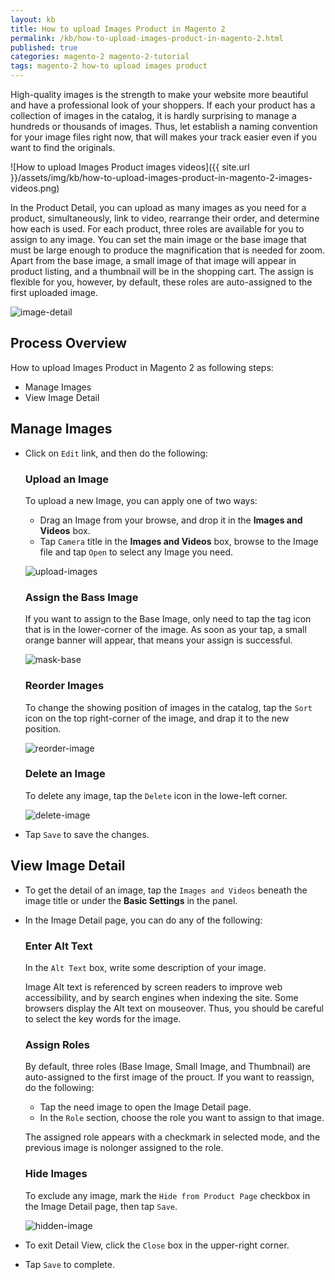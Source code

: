 ```yaml
---
layout: kb
title: How to upload Images Product in Magento 2
permalink: /kb/how-to-upload-images-product-in-magento-2.html
published: true
categories: magento-2 magento-2-tutorial
tags: magento-2 how-to upload images product
---
```


High-quality images is the strength to make your website more beautiful and have a professional look of your shoppers. If each your product has a collection of images in the catalog, it is hardly surprising to manage a hundreds or thousands of images. Thus, let establish a naming convention for your image files right now, that will makes your track easier even if you want to find the originals.

![How to upload Images Product images videos]({{ site.url }}/assets/img/kb/how-to-upload-images-product-in-magento-2-images-videos.png)

In the Product Detail, you can upload as many images as you need for a product, simultaneously, link to video, rearrange their order, and determine how each is used. For each product, three roles are available for you to assign to any image. You can set the main image or the base image that must be large enough to produce the magnification that is needed for zoom. Apart from the base image, a small image of that image will appear in product listing, and a thumbnail will be in the shopping cart. The assign is flexible for you, however, by default, these roles are auto-assigned to the first uploaded image. 

![image-detail](https://lh5.googleusercontent.com/eiyIYBbXiui1LtuoxpeaVXUqAB_-0TMSmiGQUhn3f28hHcRSeVhWqlMdJXC4UbtbQiMcZqaRZXvLkx8Qjb0jCIBKgtwla7yP5y43PTM5K12qChXCkZtJBHEwkgmoiADOFPuqJc4R)

## Process Overview

How to upload Images Product in Magento 2 as following steps:
* Manage Images
* View Image Detail

## Manage Images
* Click on `Edit` link, and then do the following:
  ### Upload an Image

  To upload a new Image, you can apply one of two ways:
  * Drag an Image from your browse, and drop it in the **Images and Videos** box.
  * Tap `Camera` title in the **Images and Videos** box, browse to the Image file and tap `Open` to select any Image you need.

  ![upload-images](https://lh4.googleusercontent.com/ceCXiKkVWlTfGjOibqfpaP64Xyg6M1XWaIUmvXX6Ogr-zcGzSjxKy4qDWuzCpWGinBMyUFMblADrNTFVbsoh6x_uCfdA69ToS5zOKKY11co0RvxFi5_HYmVSSZmKHEXDCMKt7DBx)
  
  ### Assign the Bass Image
  If you want to assign to the Base Image, only need to tap the tag icon that is in the lower-corner of the image. As soon as your tap, a small orange banner will appear, that means your assign is successful.
  
  ![mask-base](https://lh4.googleusercontent.com/DTVvR_EBF-skH96fPpZwa8oYmFuspqJrgkaz9c0O9052bXBAAHHh8evrBrddubWiP2Iyeo6U0zgcKmbXH5feXUWzpdEeRMqByR36NXNxEKDju9aNNmZSgf49_I5f0IE9rYySU2eh)
  
  ### Reorder Images
  
  To change the showing position of images in the catalog, tap the `Sort` icon on the top right-corner of the image, and drap it to the new position.
  
  ![reorder-image](https://lh3.googleusercontent.com/Vd2g8E43kbu-4cI9xPpwbkk6PjxBOZ8MVnIlyrNK9VHTGRNP_UUViHIwNUK7bpYBhPs5gsc2Rwk7omoRjQdQ0fq77NnNJaTXVJHJb2RiZGw9-DqsJ_nZbbtPSK-5OSLbl2h_9U44)
  
  ### Delete an Image
  
  To delete any image, tap the `Delete` icon in the lowe-left corner.
  
  ![delete-image](https://lh4.googleusercontent.com/En3hDAUpDqKeeb3UeuY5Z-GaVEMpmTJ5JEzSHzxF9YojRia34KKRfz366v1OaR6iOm1XkGznYA1zDC4RByJIxGiso7oTWUC2obaP2YT6TRo1pc2bvFe7cxqCdh-7C9BP7q_Xqf8b)
  
* Tap `Save` to save the changes.

## View Image Detail

* To get the detail of an image, tap the `Images and Videos` beneath the image title or under the **Basic Settings** in the panel. 
* In the Image Detail page, you can do any of the following:
  ### Enter Alt Text
  
  In the `Alt Text` box, write some description of your image.

  Image Alt text is referenced by screen readers to improve web accessibility, and by search engines when indexing the site. Some browsers display the Alt text on mouseover. Thus, you should be careful to select the key words for the image.

  ### Assign Roles
  
  By default, three roles (Base Image, Small Image, and Thumbnail) are auto-assigned to the first image of the prouct. If you want to reassign, do the following:
  * Tap the need image to open the Image Detail page.
  * In the `Role` section, choose the role you want to assign  to that image.
  
  The assigned role appears with a checkmark in selected mode, and the previous image is nolonger assigned to the role.

  ###  Hide Images 
  
  To exclude any image, mark the `Hide from Product Page` checkbox in the Image Detail page, then tap `Save`.
  
  ![hidden-image](https://lh4.googleusercontent.com/GJg9W7c3uHqMixaTW40i9EDMMRlKLZxGHyk9662JmXTk-I2Pxs8n-qepuFV4ZWKYRJIiOECGkcgdotJLyR2YxpdTY59a6CoPRMwoUhFbQYayY3QlNpGDI-ulwQTIIkmsR3x7erqq)
  
* To exit Detail View, click the `Close` box in the upper-right corner.
* Tap `Save` to complete.

